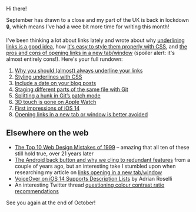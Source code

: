 Hi there!

September has drawn to a close and my part of the UK is back in lockdown 🔒, which means I've had a wee bit more time for writing this month!

I've been thinking a lot about links lately and wrote about why [underlining links is a good idea](https://www.tempertemper.net/blog/why-you-should-almost-always-underline-your-links), how [it's easy to style them properly with CSS](https://www.tempertemper.net/blog/styling-underlines-with-css), and [the pros and cons of opening links in a new tab/window](https://www.tempertemper.net/blog/opening-links-in-a-new-tab-or-window-is-better-avoided) (spoiler alert: it's almost entirely cons!). Here's your full rundown:

1. [Why you should (almost) always underline your links](https://www.tempertemper.net/blog/why-you-should-almost-always-underline-your-links)
2. [Styling underlines with CSS](https://www.tempertemper.net/blog/styling-underlines-with-css)
3. [Include a date on your blog posts](https://www.tempertemper.net/blog/include-a-date-on-your-blog-posts)
4. [Staging different parts of the same file with Git](https://www.tempertemper.net/blog/staging-different-parts-of-the-same-file-with-git)
5. [Splitting a hunk in Git’s patch mode](https://www.tempertemper.net/blog/splitting-a-hunk-in-gits-patch-mode)
6. [3D touch is gone on Apple Watch ](https://www.tempertemper.net/blog/3d-touch-is-gone-on-apple-watch) 
7. [First impressions of iOS 14](https://www.tempertemper.net/blog/first-impressions-of-ios-14)
8. [Opening links in a new tab or window is better avoided](https://www.tempertemper.net/blog/opening-links-in-a-new-tab-or-window-is-better-avoided)


## Elsewhere on the web

- [The Top 10 Web Design Mistakes of 1999](https://www.nngroup.com/articles/the-top-ten-web-design-mistakes-of-1999/) – amazing that all ten of these still hold true, over 21 years later
- [The Android back button and why we cling to redundant features](https://www.wired.co.uk/article/android-back-button-redundant-design) from a couple of years ago, but an interesting take I stumbled upon when researching my article on [links opening in a new tab/window](https://www.tempertemper.net/blog/opening-links-in-a-new-tab-or-window-is-better-avoided)
- [VoiceOver on iOS 14 Supports Description Lists](https://adrianroselli.com/2020/09/voiceover-on-ios-14-supports-description-lists.html) by Adrian Roselli
- An interesting Twitter thread [questioning colour contrast ratio recommendations](https://twitter.com/adamwathan/status/1304490267769221121?s=21)

See you again at the end of October!
